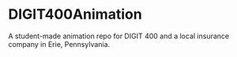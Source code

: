 # DIGIT400Animation
A student-made animation repo for DIGIT 400 and a local insurance company in Erie, Pennsylvania.
